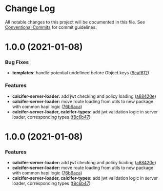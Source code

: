 # Change Log

All notable changes to this project will be documented in this file.
See [Conventional Commits](https://conventionalcommits.org) for commit guidelines.

# 1.0.0 (2021-01-08)


### Bug Fixes

* **templates:** handle potential undefined before Object.keys ([8caf812](https://github.com/alferpal/calcifer/commit/8caf812599fe9b1cb304ac9716c776546f81cd71))


### Features

* **calcifer-server-loader:** add jwt checking and policy loading ([a88420e](https://github.com/alferpal/calcifer/commit/a88420e0530318617afcdbd7a991a4289f206b19))
* **calcifer-server-loader:** move route loading from utils to new package with common hapi logic ([76b6aca](https://github.com/alferpal/calcifer/commit/76b6aca6fc655cdb3758a5dafe9f66ac0afbe949))
* **calcifer-server-loader, calcifer-types:** add jwt validation logic in server loader, corresponding types ([f8c6b47](https://github.com/alferpal/calcifer/commit/f8c6b476c63575b70b0c5e48a8cd8149f78e3150))





# 1.0.0 (2021-01-08)

### Features

* **calcifer-server-loader:** add jwt checking and policy loading ([a88420e](https://github.com/alferpal/calcifer/commit/a88420e0530318617afcdbd7a991a4289f206b19))
* **calcifer-server-loader:** move route loading from utils to new package with common hapi logic ([76b6aca](https://github.com/alferpal/calcifer/commit/76b6aca6fc655cdb3758a5dafe9f66ac0afbe949))
* **calcifer-server-loader, calcifer-types:** add jwt validation logic in server loader, corresponding types ([f8c6b47](https://github.com/alferpal/calcifer/commit/f8c6b476c63575b70b0c5e48a8cd8149f78e3150))
